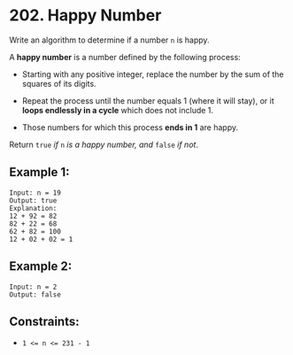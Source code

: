 # 202. Happy Number

Write an algorithm to determine if a number `n` is happy.

A **happy number** is a number defined by the following process:

- Starting with any positive integer, replace the number by the sum of the squares of its digits.

- Repeat the process until the number equals 1 (where it will stay), or it **loops endlessly in a cycle** which does not include 1.

- Those numbers for which this process **ends in 1** are happy.

Return `true` _if_ `n` _is a happy number, and_ `false` _if not_.

## Example 1:

```
Input: n = 19
Output: true
Explanation:
12 + 92 = 82
82 + 22 = 68
62 + 82 = 100
12 + 02 + 02 = 1
```

## Example 2:

```
Input: n = 2
Output: false
```

## Constraints:

- `1 <= n <= 231 - 1`

